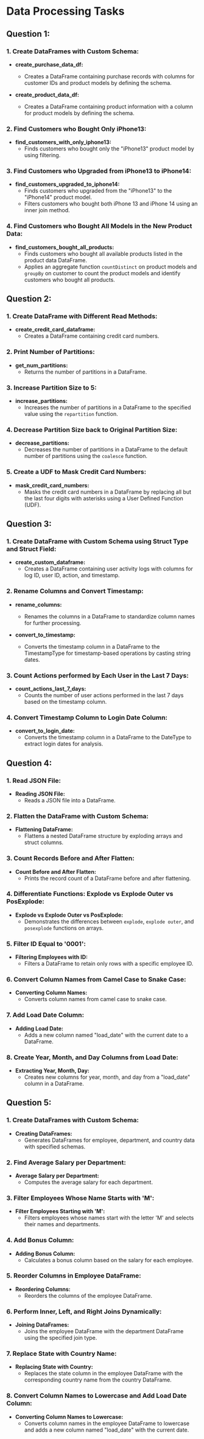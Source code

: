 # Data Processing Tasks

## Question 1:

### 1. Create DataFrames with Custom Schema:
- **create_purchase_data_df:**  
  - Creates a DataFrame containing purchase records with columns for customer IDs and product models by defining the schema.
  
- **create_product_data_df:**  
  - Creates a DataFrame containing product information with a column for product models by defining the schema.

### 2. Find Customers who Bought Only iPhone13:
- **find_customers_with_only_iphone13:**  
  - Finds customers who bought only the "iPhone13" product model by using filtering.

### 3. Find Customers who Upgraded from iPhone13 to iPhone14:
- **find_customers_upgraded_to_iphone14:**  
  - Finds customers who upgraded from the "iPhone13" to the "iPhone14" product model.
  - Filters customers who bought both iPhone 13 and iPhone 14 using an inner join method.

### 4. Find Customers who Bought All Models in the New Product Data:
- **find_customers_bought_all_products:**  
  - Finds customers who bought all available products listed in the product data DataFrame.
  - Applies an aggregate function `countDistinct` on product models and `groupBy` on customer to count the product models and identify customers who bought all products.

## Question 2:

### 1. Create DataFrame with Different Read Methods:
- **create_credit_card_dataframe:**  
  - Creates a DataFrame containing credit card numbers.

### 2. Print Number of Partitions:
- **get_num_partitions:**  
  - Returns the number of partitions in a DataFrame.

### 3. Increase Partition Size to 5:
- **increase_partitions:**  
  - Increases the number of partitions in a DataFrame to the specified value using the `repartition` function.

### 4. Decrease Partition Size back to Original Partition Size:
- **decrease_partitions:**  
  - Decreases the number of partitions in a DataFrame to the default number of partitions using the `coalesce` function.

### 5. Create a UDF to Mask Credit Card Numbers:
- **mask_credit_card_numbers:**  
  - Masks the credit card numbers in a DataFrame by replacing all but the last four digits with asterisks using a User Defined Function (UDF).

## Question 3:

### 1. Create DataFrame with Custom Schema using Struct Type and Struct Field:
- **create_custom_dataframe:**  
  - Creates a DataFrame containing user activity logs with columns for log ID, user ID, action, and timestamp.

### 2. Rename Columns and Convert Timestamp:
- **rename_columns:**  
  - Renames the columns in a DataFrame to standardize column names for further processing.
  
- **convert_to_timestamp:**  
  - Converts the timestamp column in a DataFrame to the TimestampType for timestamp-based operations by casting string dates.

### 3. Count Actions performed by Each User in the Last 7 Days:
- **count_actions_last_7_days:**  
  - Counts the number of user actions performed in the last 7 days based on the timestamp column.

### 4. Convert Timestamp Column to Login Date Column:
- **convert_to_login_date:**  
  - Converts the timestamp column in a DataFrame to the DateType to extract login dates for analysis.

## Question 4:

### 1. Read JSON File:
- **Reading JSON File:**  
  - Reads a JSON file into a DataFrame.

### 2. Flatten the DataFrame with Custom Schema:
- **Flattening DataFrame:**  
  - Flattens a nested DataFrame structure by exploding arrays and struct columns.

### 3. Count Records Before and After Flatten:
- **Count Before and After Flatten:**  
  - Prints the record count of a DataFrame before and after flattening.

### 4. Differentiate Functions: Explode vs Explode Outer vs PosExplode:
- **Explode vs Explode Outer vs PosExplode:**  
  - Demonstrates the differences between `explode`, `explode outer`, and `posexplode` functions on arrays.

### 5. Filter ID Equal to '0001':
- **Filtering Employees with ID:**  
  - Filters a DataFrame to retain only rows with a specific employee ID.

### 6. Convert Column Names from Camel Case to Snake Case:
- **Converting Column Names:**  
  - Converts column names from camel case to snake case.

### 7. Add Load Date Column:
- **Adding Load Date:**  
  - Adds a new column named "load_date" with the current date to a DataFrame.

### 8. Create Year, Month, and Day Columns from Load Date:
- **Extracting Year, Month, Day:**  
  - Creates new columns for year, month, and day from a "load_date" column in a DataFrame.

## Question 5:

### 1. Create DataFrames with Custom Schema:
- **Creating DataFrames:**  
  - Generates DataFrames for employee, department, and country data with specified schemas.

### 2. Find Average Salary per Department:
- **Average Salary per Department:**  
  - Computes the average salary for each department.

### 3. Filter Employees Whose Name Starts with 'M':
- **Filter Employees Starting with 'M':**  
  - Filters employees whose names start with the letter 'M' and selects their names and departments.

### 4. Add Bonus Column:
- **Adding Bonus Column:**  
  - Calculates a bonus column based on the salary for each employee.

### 5. Reorder Columns in Employee DataFrame:
- **Reordering Columns:**  
  - Reorders the columns of the employee DataFrame.

### 6. Perform Inner, Left, and Right Joins Dynamically:
- **Joining DataFrames:**  
  - Joins the employee DataFrame with the department DataFrame using the specified join type.

### 7. Replace State with Country Name:
- **Replacing State with Country:**  
  - Replaces the state column in the employee DataFrame with the corresponding country name from the country DataFrame.

### 8. Convert Column Names to Lowercase and Add Load Date Column:
- **Converting Column Names to Lowercase:**  
  - Converts column names in the employee DataFrame to lowercase and adds a new column named "load_date" with the current date.

